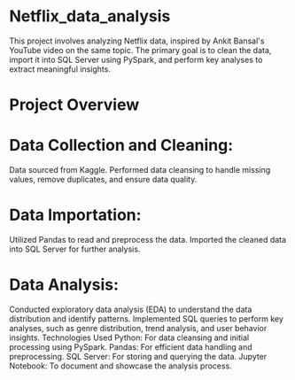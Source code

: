 # Netflix_data_analysis
This project involves analyzing Netflix data, inspired by Ankit Bansal's YouTube video on the same topic. The primary goal is to clean the data, import it into SQL Server using PySpark, and perform key analyses to extract meaningful insights. 

# Project Overview
# Data Collection and Cleaning:

Data sourced from Kaggle.
Performed data cleansing to handle missing values, remove duplicates, and ensure data quality.

# Data Importation:

Utilized Pandas to read and preprocess the data.
Imported the cleaned data into SQL Server for further analysis.

# Data Analysis:

Conducted exploratory data analysis (EDA) to understand the data distribution and identify patterns.
Implemented SQL queries to perform key analyses, such as genre distribution, trend analysis, and user behavior insights.
Technologies Used
Python: For data cleansing and initial processing using PySpark.
Pandas: For efficient data handling and preprocessing.
SQL Server: For storing and querying the data.
Jupyter Notebook: To document and showcase the analysis process.
